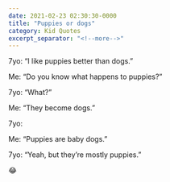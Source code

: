 ```yaml
---
date: 2021-02-23 02:30:30-0000
title: "Puppies or dogs"
category: Kid Quotes
excerpt_separator: "<!--more-->"
---
```


7yo: “I like puppies better than dogs.”

Me: “Do you know what happens to puppies?”

7yo: “What?”

Me: “They become dogs.”

7yo: <dramatic gasp>

Me: “Puppies are baby dogs.”

7yo: “Yeah, but they’re mostly puppies.”

😂
<!--more-->
